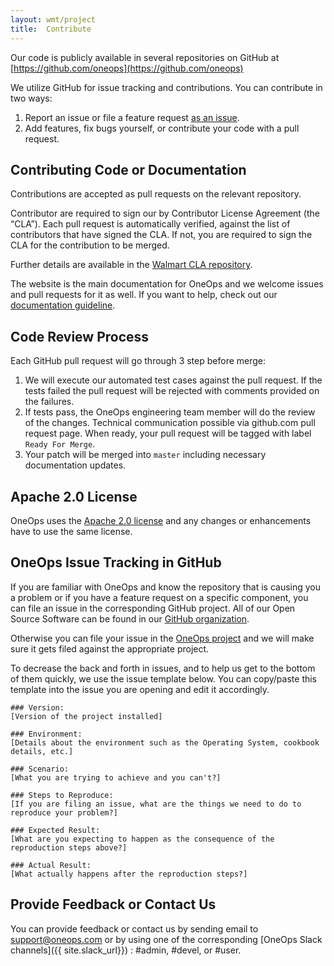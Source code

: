 ```yaml
---
layout: wmt/project
title:  Contribute
---
```


Our code is publicly available in several repositories on GitHub at
[https://github.com/oneops](https://github.com/oneops)

We utilize GitHub for issue tracking and contributions. You can contribute in two ways:

1. Report an issue or file a feature request [as an issue](#issues).
2. Add features, fix bugs yourself, or contribute your code with a pull request.


## Contributing Code or Documentation

Contributions are accepted as pull requests on the relevant repository.

Contributor are required to sign our by Contributor License Agreement
(the “CLA”). Each pull request is automatically verified, against the list
of contributors that have signed the CLA. If not, you are required to sign the
CLA for the contribution to be merged.

Further details are available in the
[Walmart CLA repository](https://github.com/walmartlabs/walmart-cla/).

The website is the main documentation for OneOps and we welcome issues and pull
requests for it as well. If you want to help, check out our
[documentation guideline](./doc-guideline.html).

## Code Review Process

Each GitHub pull request will go through 3 step before merge:

1. We will execute our automated test cases against the pull request. If the
tests failed the pull request will be  rejected with comments provided on the
failures.
2. If tests pass, the OneOps engineering team member will do the review of the
changes. Technical communication possible via github.com pull request page. When
ready, your pull request will be tagged with label `Ready For Merge`.
3. Your patch will be merged into `master` including necessary documentation
updates.

## Apache 2.0 License

OneOps uses the [Apache 2.0 license](https://github.com/oneops/oneops/blob/master/LICENSE) and any changes or
enhancements have to use the same license.

<a name="issues"></a>
## OneOps Issue Tracking in GitHub

If you are familiar with OneOps and know the repository that is causing you a problem or if you have a feature request
on a specific component, you can file an issue in the corresponding GitHub project. All of our Open Source Software
can be found in our [GitHub organization](https://github.com/oneops/).

Otherwise you can file your issue in the [OneOps project](https://github.com/oneops/oneops/issues) and we will make sure
it gets filed against the appropriate project.

To decrease the back and forth in issues, and to help us get to the bottom of them quickly, we use the issue template
below. You can copy/paste this template into the issue you are opening and edit it accordingly.

<a name="issuetemplate"></a>

```
### Version:
[Version of the project installed]

### Environment:
[Details about the environment such as the Operating System, cookbook details, etc.]

### Scenario:
[What you are trying to achieve and you can't?]

### Steps to Reproduce:
[If you are filing an issue, what are the things we need to do to reproduce your problem?]

### Expected Result:
[What are you expecting to happen as the consequence of the reproduction steps above?]

### Actual Result:
[What actually happens after the reproduction steps?]
```

## Provide Feedback or Contact Us

You can provide feedback or contact us by sending email to support@oneops.com or by using one of the corresponding
[OneOps Slack channels]({{ site.slack_url}}) : #admin, #devel, or #user.
